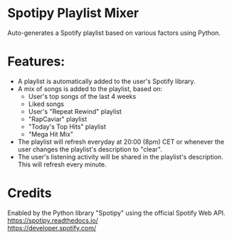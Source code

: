 # Spotipy Playlist Mixer
Auto-generates a Spotify playlist based on various factors using Python.

# Features:
- A playlist is automatically added to the user's Spotify library.
- A mix of songs is added to the playlist, based on:
  -  User's top songs of the last 4 weeks
  -  Liked songs
  -  User's "Repeat Rewind" playlist
  -  "RapCaviar" playlist
  -  "Today's Top Hits" playlist
  -  "Mega Hit Mix"
- The playlist will refresh everyday at 20:00 (8pm) CET or whenever the user changes the playlist's description to "clear".
- The user's listening activity will be shared in the playlist's description. This will refresh every minute.

# Credits
Enabled by the Python library "Spotipy" using the official Spotify Web API.<br>
https://spotipy.readthedocs.io/<br>
https://developer.spotify.com/
